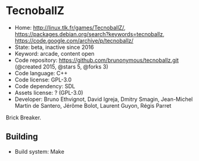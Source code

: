 # TecnoballZ

- Home: http://linux.tlk.fr/games/TecnoballZ/, https://packages.debian.org/search?keywords=tecnoballz, https://code.google.com/archive/p/tecnoballz/
- State: beta, inactive since 2016
- Keyword: arcade, content open
- Code repository: https://github.com/brunonymous/tecnoballz.git (@created 2015, @stars 5, @forks 3)
- Code language: C++
- Code license: GPL-3.0
- Code dependency: SDL
- Assets license: ? (GPL-3.0)
- Developer: Bruno Ethvignot, David Igreja, Dmitry Smagin, Jean-Michel Martin de Santero, Jérôme Bolot, Laurent Guyon, Régis Parret

Brick Breaker.

## Building

- Build system: Make
